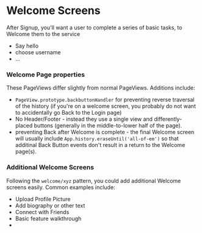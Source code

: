 # Welcome Screens

After Signup, you'll want a user to complete a series of basic tasks, to Welcome them to the service
- Say hello
- choose username
- ...


### Welcome Page properties 

These PageViews differ slightly from normal PageViews. Additions include: 
- `PageView.prototype.backbuttonHandler` for preventing reverse traversal of the history (if you're on a welcome screen, you probably do not want to accidentally go Back to the Login page) 
- No Header/Footer - instead they use a single view and differently-placed buttons (generally in the middle-to-lower half of the page). 
- preventing Back after Welcome is complete - the final Welcome screen will usually include `App.history.eraseUntil('all-of-em')` so that additinal Back Button events don't result in a return to the Welcome page(s). 


### Additional Welcome Screens

Following the `welcome/xyz` pattern, you could add additional Welcome screens easily. Common examples include:
- Upload Profile Picture
- Add biography or other text
- Connect with Friends
- Basic feature walkthrough
-
